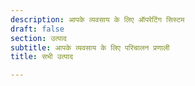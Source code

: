 ```yaml
---
description: आपके व्यवसाय के लिए ऑपरेटिंग सिस्टम
draft: false
section: उत्पाद
subtitle: आपके व्यवसाय के लिए परिचालन प्रणाली
title: सभी उत्पाद

---
```



